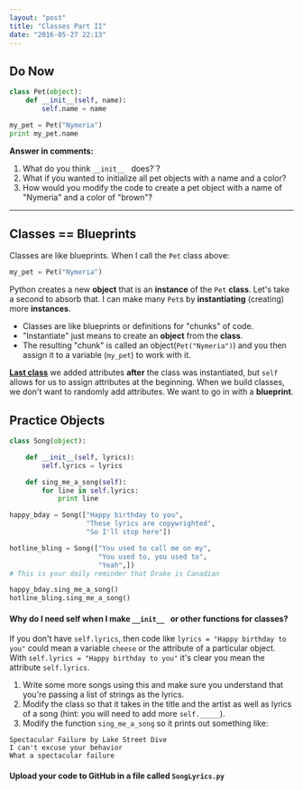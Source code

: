 ```yaml
---
layout: "post"
title: "Classes Part II"
date: "2016-05-27 22:13"
---
```


## Do Now

```python
class Pet(object):
    def __init__(self, name):
        self.name = name

my_pet = Pet("Nymeria")
print my_pet.name
```

**Answer in comments:**
1. What do you think `__init__ ` does?`?
2. What if you wanted to initialize all pet objects with a name and a color?
3. How would you modify the code to create a pet object with a name of "Nymeria" and a color of "brown"?

---

## Classes == Blueprints

Classes are like blueprints. When I call the `Pet` class above:    

```python
my_pet = Pet("Nymeria")
```

Python creates a new **object** that is an **instance** of the `Pet` **class**. Let's take a second to absorb that. I can make many `Pet`s by **instantiating** (creating) more **instances**.

- Classes are like blueprints or definitions for "chunks" of code.
- "Instantiate" just means to create an **object** from the **class**.
- The resulting "chunk" is called an object(`Pet("Nymeria")`) and you then assign it to a variable (`my_pet`) to work with it.

**[Last class](http://bsk.education/CS11/2016/05/24/classes/)** we added attributes **after** the class was instantiated, but `self` allows for us to assign attributes at the beginning. When we build classes, we don't want to randomly add attributes. We want to go in with a **blueprint**.

## Practice Objects

```python
class Song(object):

    def __init__(self, lyrics):
        self.lyrics = lyrics

    def sing_me_a_song(self):
        for line in self.lyrics:
            print line

happy_bday = Song(["Happy birthday to you",
                   "These lyrics are copywrighted",
                   "So I'll stop here"])

hotline_bling = Song(["You used to call me on my",
                      "You used to, you used to",
                      "Yeah",])
# This is your daily reminder that Drake is Canadian

happy_bday.sing_me_a_song()
hotline_bling.sing_me_a_song()
```

#### Why do I need self when I make `__init__ ` or other functions for classes?

If you don't have `self.lyrics`, then code like `lyrics = "Happy birthday to you"` could mean a variable `cheese` or the attribute of a particular object. With `self.lyrics = "Happy birthday to you"` it's clear you mean the attribute `self.lyrics`.

1. Write some more songs using this and make sure you understand that you're passing a list of strings as the lyrics.
2. Modify the class so that it takes in the title and the artist as well as lyrics of a song (hint: you will need to add more `self._____`).
3. Modify the function `sing_me_a_song` so it prints out something like:

```
Spectacular Failure by Lake Street Dive
I can't excuse your behavior
What a spectacular failure
```

#### <span class="mega-octicon octicon-mark-github"></span> Upload your code to GitHub in a file called `SongLyrics.py`
